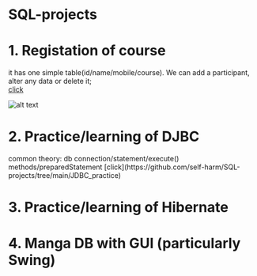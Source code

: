 # SQL-projects

<H1> 1. Registation of course</H1> 

it has one simple table(id/name/mobile/course). We can add a participant, alter any data or delete it;
<br>
[click](https://github.com/self-harm/SQL-projects/tree/main/RegistrationCourse)

![alt text](https://github.com/self-harm/SQL-projects/blob/main/SQL.PNG?raw=true)

<H1> 2. Practice/learning of DJBC</H1>
common theory:
db connection/statement/execute() methods/preparedStatement
[click](https://github.com/self-harm/SQL-projects/tree/main/JDBC_practice)

<H1> 3. Practice/learning of Hibernate</H1>

<H1> 4. Manga DB with GUI (particularly Swing)</H1>
